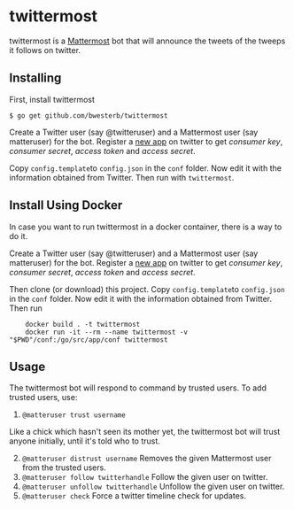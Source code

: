 twittermost
===========

twittermost is a [Mattermost](https://about.mattermost.com) bot
that will announce the tweets of the tweeps it follows on twitter.

Installing
----------

First, install twittermost

    $ go get github.com/bwesterb/twittermost

Create a Twitter user (say @twitteruser) and a Mattermost user (say matteruser)
for the bot.  Register a [new app](https://apps.twitter.com) on twitter
to get *consumer key*, *consumer secret*, *access token* and *access secret*.

Copy `config.template`to `config.json` in the `conf` folder. Now edit it with the information obtained from Twitter.
Then run with `twittermost`.

Install Using Docker
------------
In case you want to run twittermost in a docker container, there is a way to do it.

Create a Twitter user (say @twitteruser) and a Mattermost user (say matteruser)
for the bot.  Register a [new app](https://apps.twitter.com) on twitter
to get *consumer key*, *consumer secret*, *access token* and *access secret*.

Then clone (or download) this project.
Copy `config.template`to `config.json` in the `conf` folder. Now edit it with the information obtained from Twitter.
Then run 
```
    docker build . -t twittermost
    docker run -it --rm --name twittermost -v "$PWD"/conf:/go/src/app/conf twittermost
```


Usage
-----

The twittermost bot will respond to command by trusted users.  To add trusted users, use:

1. `@matteruser trust username`

Like a chick which hasn't seen its mother yet, the twittermost bot will trust anyone initially, until it's told who to trust.
 
2. `@matteruser distrust username`
   Removes the given Mattermost user from the trusted users.
3. `@matteruser follow twitterhandle`
   Follow the given user on twitter.
4. `@matteruser unfollow twitterhandle`
   Unfollow the given user on twitter.
5. `@matteruser check`
   Force a twitter timeline check for updates.  
